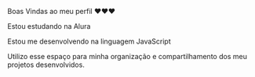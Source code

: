 Boas Vindas ao meu perfil ❤️❤️❤️

Estou estudando na Alura

Estou me desenvolvendo na linguagem JavaScript

Utilizo esse espaço para minha organização e compartilhamento dos meu projetos desenvolvidos.




